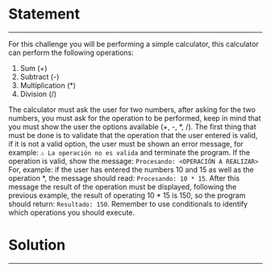 # Statement
---
For this challenge you will be performing a simple calculator, this calculator can perform the following operations:

1. Sum (+)
2. Subtract (-)
3. Multiplication (\*)
4. Division (/)

The calculator must ask the user for two numbers, after asking for the two numbers, you must ask for the operation to be performed, keep in mind that you must show the user the options available (+, -, \*, /). The first thing that must be done is to validate that the operation that the user entered is valid, if it is not a valid option, the user must be shown an error message, for example: `⚠️ La operación no es valida` and terminate the program. If the operation is valid, show the message: `Procesando: <OPERACIÓN A REALIZAR>` For, example: if the user has entered the numbers 10 and 15 as well as the operation \*, the message should read: `Procesando: 10 * 15`. After this message the result of the operation must be displayed, following the previous example, the result of operating 10 \* 15 is 150, so the program should return: `Resultado: 150`. Remember to use conditionals to identify which operations you should execute.

# Solution
---